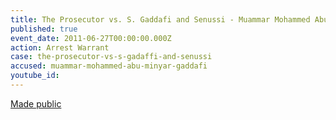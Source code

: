```yaml
---
title: The Prosecutor vs. S. Gaddafi and Senussi - Muammar Mohammed Abu Minyar Gaddafi - Arrest Warrant
published: true
event_date: 2011-06-27T00:00:00.000Z
action: Arrest Warrant
case: the-prosecutor-vs-s-gadaffi-and-senussi
accused: muammar-mohammed-abu-minyar-gaddafi
youtube_id:
---
```



[Made public](http://www.icc-cpi.int/iccdocs/doc/doc1099321.pdf)
